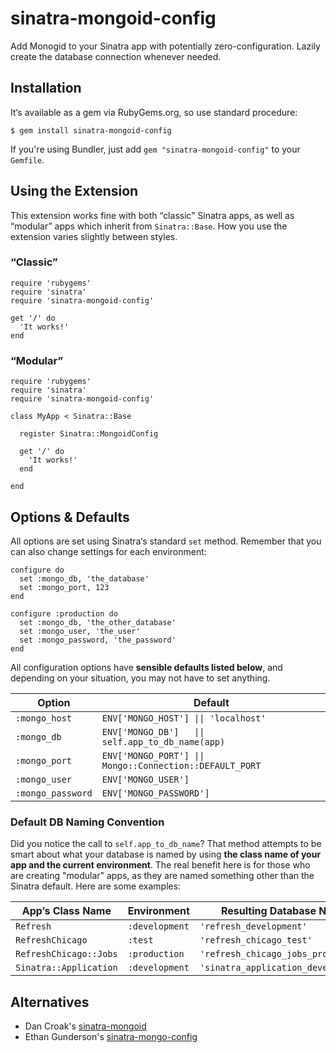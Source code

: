 sinatra-mongoid-config
======================

Add Monogid to your Sinatra app with potentially zero-configuration. Lazily create the database connection whenever needed.

Installation
------------

It&lsquo;s available as a gem via RubyGems.org, so use standard procedure:

    $ gem install sinatra-mongoid-config
  
If you're using Bundler, just add `gem "sinatra-mongoid-config"` to your `Gemfile`.

Using the Extension
-------------------

This extension works fine with both &ldquo;classic&rdquo; Sinatra apps, as well as &ldquo;modular&rdquo; apps which inherit from `Sinatra::Base`. How you use the extension varies slightly between styles.

### &ldquo;Classic&rdquo;

    require 'rubygems'
    require 'sinatra'
    require 'sinatra-mongoid-config'
    
    get '/' do
      'It works!'
    end

### &ldquo;Modular&rdquo;

    require 'rubygems'
    require 'sinatra'
    require 'sinatra-mongoid-config'
    
    class MyApp < Sinatra::Base
    
      register Sinatra::MongoidConfig
    
      get '/' do
        'It works!'
      end
    
    end
    
Options & Defaults
------------------

All options are set using Sinatra&lsquo;s standard `set` method. Remember that you can also change settings for each environment:

    configure do
      set :mongo_db, 'the_database'
      set :mongo_port, 123
    end

    configure :production do
      set :mongo_db, 'the_other_database'
      set :mongo_user, 'the_user'
      set :mongo_password, 'the_password'
    end
    
All configuration options have **sensible defaults listed below**, and depending on your situation, you may not have to set anything. 

<table>
  <thead>
    <tr>
      <th>Option</th>
      <th>Default</th>
    </tr>
  </thead>
  <tbody>
    <tr>
      <td><code>:mongo_host</code></td>
      <td><code>ENV['MONGO_HOST'] || 'localhost'</code></td>
    </tr>
    <tr>
      <td><code>:mongo_db</code></td>
      <td><code>ENV['MONGO_DB']   || self.app_to_db_name(app)</code></td>
    </tr>
    <tr>
      <td><code>:mongo_port</code></td>
      <td><code>ENV['MONGO_PORT'] || Mongo::Connection::DEFAULT_PORT</code></td>
    </tr>
    <tr>
      <td><code>:mongo_user</code></td>
      <td><code>ENV['MONGO_USER']</code></td>
    </tr>
    <tr>
      <td><code>:mongo_password</code></td>
      <td><code>ENV['MONGO_PASSWORD']</code></td>
    </tr>
  </tbody>
</table>

### Default DB Naming Convention

Did you notice the call to `self.app_to_db_name`? That method attempts to be smart about what your database is named by using **the class name of your app and the current environment**. The real benefit here is for those who are creating "modular" apps, as they are named something other than the Sinatra default. Here are some examples:

<table>
  <thead>
    <tr>
      <th>App&rsquo;s Class Name</th>
      <th>Environment</th>
      <th>Resulting Database Name</th>
    </tr>
  </thead>
  <tbody>
    <tr>
      <td><code>Refresh</code></td>
      <td><code>:development</code></td>
      <td><code>'refresh_development'</code></td>
    </tr>
    <tr>
      <td><code>RefreshChicago</code></td>
      <td><code>:test</code></td>
      <td><code>'refresh_chicago_test'</code></td>
    </tr>
    <tr>
      <td><code>RefreshChicago::Jobs</code></td>
      <td><code>:production</code></td>
      <td><code>'refresh_chicago_jobs_production'</code></td>
    </tr>
    <tr>
      <td><code>Sinatra::Application</code></td>
      <td><code>:development</code></td>
      <td><code>'sinatra_application_development'</code></td>
    </tr>
  </tbody>
</table>

Alternatives
------------

* Dan Croak's [sinatra-mongoid](http://github.com/dancroak/sinatra-mongoid)
* Ethan Gunderson's [sinatra-mongo-config](http://github.com/ethangunderson/sinatra-mongo-config)


